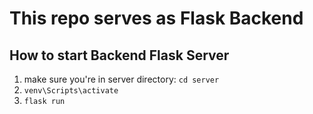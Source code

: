 # This repo serves as Flask Backend

## How to start Backend Flask Server

1. make sure you're in server directory: `cd server`
1. `venv\Scripts\activate`
1. `flask run`
